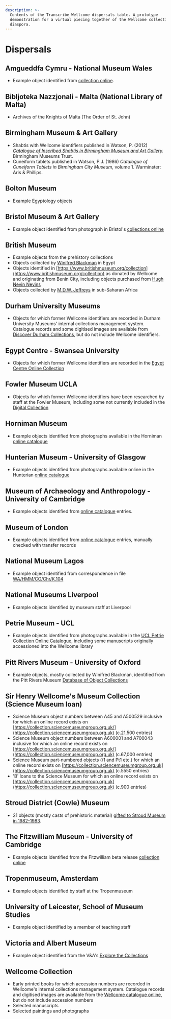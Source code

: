 ```yaml
---
description: >-
  Contents of the Transcribe Wellcome dispersals table. A prototype
  demonstration for a virtual piecing together of the Wellcome collections'
  diaspora.
---
```


# Dispersals

## Amgueddfa Cymru - National Museum Wales

* Example object identified from [collection online](https://museum.wales/collections/online/).

## Bibljoteka Nazzjonali - Malta (National Library of Malta)

* Archives of the Knights of Malta (The Order of St. John)

## Birmingham Museum & Art Gallery

* Shabtis with Wellcome identifiers published in Watson, P. (2012) [_Catalogue of Inscribed Shabtis in Birmingham Museum and Art Gallery_](https://www.yumpu.com/en/document/read/11976439/catalogue-of-inscribed-shabtis-in-birmingham-museum-and-art-gallery)_._ Birmingham Museums Trust.
* Cuneiform tablets published in Watson, P.J. (1986) _Catalogue of Cuneiform Tablets in Birmingham City Museum,_ volume 1. Warminster: Aris & Phillips.

## Bolton Museum

* Example Egyptology objects

## Bristol Museum & Art Gallery

* Example object identified from photograph in Bristol's [collections online](http://museums.bristol.gov.uk)

## British Museum

* Example objects from the prehistory collections
* Objects collected by [Winifred Blackman](https://www.britishmuseum.org/collection/term/BIOG121313) in Egypt
* Objects identified in [https://www.britishmuseum.org/collection](https://www.britishmuseum.org/collection) as donated by Wellcome and originating from Benin City, including objects purchased from [Hugh Nevin Nevins](https://www.britishmuseum.org/collection/term/BIOG126659)
* Objects collected by [M.D.W. Jeffreys](https://www.britishmuseum.org/collection/term/BIOG124904) in sub-Saharan Africa

## Durham University Museums

* Objects for which former Wellcome identifiers are recorded in Durham University Museums' internal collections management system. Catalogue records and some digitised images are available from [Discover Durham Collections](https://discover.durham.ac.uk/primo-explore/search?vid=44DUR\_VU4), but do not include Wellcome identifiers.

## Egypt Centre - Swansea University

* Objects for which former Wellcome identifiers are recorded in the [Egypt Centre Online Collection](https://egyptcentre.abasetcollections.com)

## Fowler Museum UCLA

* Objects for which former Wellcome identifiers have been researched by staff at the Fowler Museum, including some not currently included in the [Digital Collection](https://www.fowler.ucla.edu/collections/home/)

## Horniman Museum

* Example objects identified from photographs available in the Horniman [online catalogue](https://www.gla.ac.uk/hunterian/collections/searchourcollections/)

## Hunterian Museum - University of Glasgow

* Example objects identified from photographs available online in the Hunterian [online catalogue](https://www.gla.ac.uk/hunterian/collections/searchourcollections/)

## Museum of Archaeology and Anthropology - University of Cambridge

* Example objects identified from [online catalogue](https://collections.maa.cam.ac.uk) entries.

## Museum of London

* Example objects identified from [online catalogue](https://www.museumoflondon.org.uk/collections) entries, manually checked with transfer records

## National Museum Lagos

* Example object identified from correspondence in file [WA/HMM/CO/Chr/K.104](https://wellcomecollection.org/works/dppjjtqz)

## National Museums Liverpool

* Example objects identified by museum staff at Liverpool

## Petrie Museum - UCL

* Example objects identified from photographs available in the [UCL Petrie Collection Online Catalogue](https://petriecat.museums.ucl.ac.uk), including some manuscripts originally accessioned into the Wellcome library

## Pitt Rivers Museum - University of Oxford

* Example objects, mostly collected by Winifred Blackman, identified from the Pitt Rivers Museum [Database of Object Collections](https://prm.web.ox.ac.uk/terms-use-pitt-rivers-museum-database-object-collections)

## Sir Henry Wellcome's Museum Collection (Science Museum loan)

* Science Museum object numbers between A45 and A500529 inclusive for which an online record exists on [https://collection.sciencemuseumgroup.org.uk/](https://collection.sciencemuseumgroup.org.uk) (c.21,500 entries)
* Science Museum object numbers between A600001 and A700043 inclusive for which an online record exists on [https://collection.sciencemuseumgroup.org.uk/](https://collection.sciencemuseumgroup.org.uk) (c.67,000 entries)
* Science Museum part-numbered objects (/1 and Pt1 etc.) for which an online record exists on [https://collection.sciencemuseumgroup.org.uk](https://collection.sciencemuseumgroup.org.uk) (c.5550 entries)
* 'B' loans to the Science Museum for which an online record exists on [https://collection.sciencemuseumgroup.org.uk](https://collection.sciencemuseumgroup.org.uk) (c.900 entries)

## Stroud District (Cowle) Museum

* 21 objects (mostly casts of prehistoric material) [gifted to Stroud Museum in 1982-1983](https://wellcomecollection.org/works/ap29grmp/items?canvas=57).

## The Fitzwilliam Museum - University of Cambridge

* Example objects identified from the Fitzwilliam beta release [collection online](https://collection.beta.fitz.ms)

## Tropenmuseum, Amsterdam

* Example objects identified by staff at the Tropenmuseum

## University of Leicester, School of Museum Studies

* Example object identified by a member of teaching staff

## Victoria and Albert Museum

* Example object identified from the V\&A's [Explore the Collections](https://www.vam.ac.uk/collections)

## Wellcome Collection

* Early printed books for which accession numbers are recorded in Wellcome's internal collections management system. Catalogue records and digitised images are available from the [Wellcome catalogue online](https://wellcomecollection.org/collections), but do not include accession numbers
* Selected manuscripts
* Selected paintings and photographs
